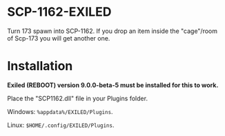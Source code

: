 # SCP-1162-EXILED

Turn 173 spawn into SCP-1162.
If you drop an item inside the "cage"/room of Scp-173 you will get another one.

# Installation

**Exiled (REBOOT) version 9.0.0-beta-5 must be installed for this to work.**

Place the "SCP1162.dll" file in your Plugins folder.

Windows: `%appdata%/EXILED/Plugins`.

Linux: `$HOME/.config/EXILED/Plugins`.
